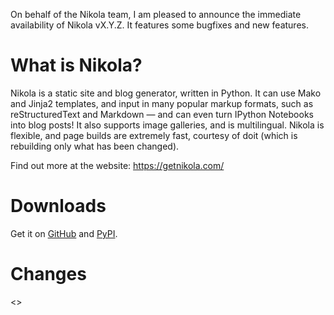 On behalf of the Nikola team, I am pleased to announce the immediate availability of Nikola vX.Y.Z.  It features some bugfixes and new features.

What is Nikola?
===============

Nikola is a static site and blog generator, written in Python.  It can use Mako and Jinja2 templates, and input in many popular markup formats, such as reStructuredText and Markdown — and can even turn IPython Notebooks into blog posts! It also supports image galleries, and is multilingual.  Nikola is flexible, and page builds are extremely fast, courtesy of doit (which is rebuilding only what has been changed).

Find out more at the website: https://getnikola.com/

Downloads
=========

Get it on [GitHub][] and [PyPI][].

[GitHub]: https://github.com/getnikola/nikola/releases/tag/vX.Y.Z
[PyPI]: https://pypi.python.org/pypi/Nikola/X.Y.Z

Changes
=======

<<INSERT CHANGELOG HERE>>
